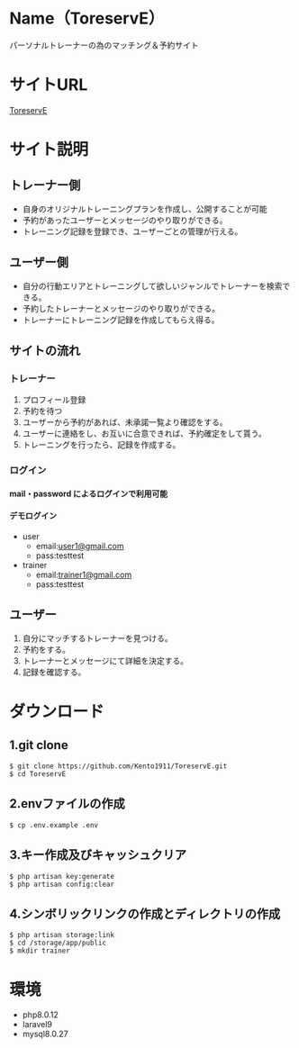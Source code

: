 # Name（ToreservE）

パーソナルトレーナーの為のマッチング＆予約サイト

# サイトURL

[ToreservE](https://toreserve.net)

# サイト説明
## トレーナー側
- 自身のオリジナルトレーニングプランを作成し、公開することが可能
- 予約があったユーザーとメッセージのやり取りができる。
- トレーニング記録を登録でき、ユーザーごとの管理が行える。

## ユーザー側
- 自分の行動エリアとトレーニングして欲しいジャンルでトレーナーを検索できる。
- 予約したトレーナーとメッセージのやり取りができる。
- トレーナーにトレーニング記録を作成してもらえ得る。

## サイトの流れ
### トレーナー
1. プロフィール登録
2. 予約を待つ
3. ユーザーから予約があれば、未承諾一覧より確認をする。
4. ユーザーに連絡をし、お互いに合意できれば、予約確定をして貰う。
5. トレーニングを行ったら、記録を作成する。

### ログイン
#### mail・password によるログインで利用可能
#### デモログイン
- user
    - email:user1@gmail.com
    - pass:testtest
- trainer
    - email:trainer1@gmail.com
    - pass:testtest

## ユーザー
1. 自分にマッチするトレーナーを見つける。
2. 予約をする。
3. トレーナーとメッセージにて詳細を決定する。
4. 記録を確認する。

# ダウンロード
## 1.git clone
```
$ git clone https://github.com/Kento1911/ToreservE.git
$ cd ToreservE
```
## 2.envファイルの作成
```
$ cp .env.example .env 
```

## 3.キー作成及びキャッシュクリア
```
$ php artisan key:generate
$ php artisan config:clear
```

## 4.シンボリックリンクの作成とディレクトリの作成
```
$ php artisan storage:link
$ cd /storage/app/public
$ mkdir trainer
```

# 環境
* php8.0.12
* laravel9
* mysql8.0.27
